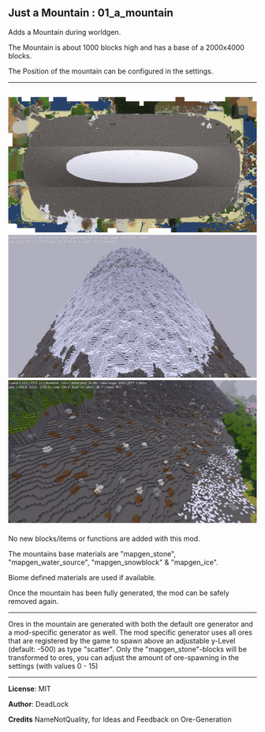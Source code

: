   Just a Mountain  :  01_a_mountain
-----

Adds a Mountain during worldgen.

The Mountain is about 1000 blocks high and has a base of a 2000x4000 blocks.

The Position of the mountain can be configured in the settings.

-----
![Mapview](screenshots/mountain-mapview-small.png)
![Mountain](screenshots/mountain-08.png)
![Mountain](screenshots/mountain-04.png)
-----

No new blocks/items or functions are added with this mod.

The mountains base materials are "mapgen_stone", "mapgen_water_source", "mapgen_snowblock" & "mapgen_ice".

Biome defined materials are used if available.

Once the mountain has been fully generated, the mod can be safely removed again.

-----

Ores in the mountain are generated with both the default ore generator and a mod-specific generator as well. 
The mod specific generator uses all ores that are registered by the game to spawn above an adjustable y-Level (default: -500) as type "scatter". 
Only the "mapgen_stone"-blocks will be transformed to ores, you can adjust the amount of ore-spawning in the settings (with values 0 - 15)

-----

**License**: MIT

**Author**: DeadLock

**Credits** NameNotQuality, for Ideas and Feedback on Ore-Generation 